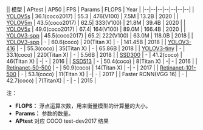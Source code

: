 || 模型 | APtest | AP50 | FPS | Params | FLOPS | Year |
|--|--|--|--|--|--|--|
| [YOLOV5s](https://github.com/ultralytics/yolov5) | 36.1(coco2017) | 55.3 | 476(V100) | 7.5M | 13.2B | 2020 |
| [YOLOV5m](https://github.com/ultralytics/yolov5) | 43.5(coco2017) | 62.5| 333(V100) | 21.8M | 39.4B | 2020 |
| [YOLOV5x](https://github.com/ultralytics/yolov5) | 49.0(coco2017) | 67.4| 164(V100) | 89.0M | 166.4B | 2020 |
| [YOLOV3-spp](https://github.com/ultralytics/yolov3) | 45.5(coco2017) | 65.2| 222(V100) | 63.0M | 118.0B | 2018 |
| [YOLOV3-spp](https://pjreddie.com/darknet/yolo/) | - | 60.6(coco) | 20(Titan X) | - | 141.45B | 2018 |
| [YOLOV3-416](https://pjreddie.com/darknet/yolo/) | - | 55.3(coco) | 35(Titan X) | - | 65.86B | 2018 |
| [YOLOV3-tiny](https://pjreddie.com/darknet/yolo/) | - | 33.1(coco) | 220(Titan X) | - | 5.56B | 2018 |
| [SSD300](https://pjreddie.com/darknet/yolo/) | - | 41.2(coco) | 46(Titan X) | -| - | 2016 |
| [SSD513](https://pjreddie.com/darknet/yolo/) | - | 50.4(coco) | 8(Titan X) | -| - | 2016 |
| [Retinanet-50-500](https://pjreddie.com/darknet/yolo/) | - | 50.9(coco) | 14(Titan X) | -| - | 2017 |
| [Retinanet-101-500](https://pjreddie.com/darknet/yolo/) | - | 53.1(coco) | 11(Titan X) | -| - | 2017 |
| Faster RCNN(VGG 16) | - | 42.7(coco) | 7(TitanX) | - | - | 2015 |

注：

 - **FLOPS：** 浮点运算次数，用来衡量模型的计算量的大小。
 - **Params：** 参数的数量。
 - **APtest**  对应 COCO test-dev2017 结果

